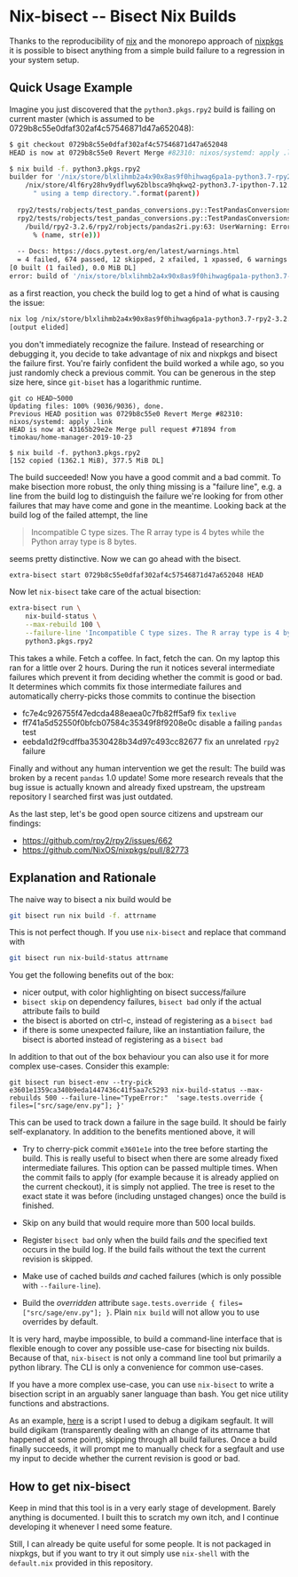 # Nix-bisect -- Bisect Nix Builds

Thanks to the reproducibility of [nix](https://nixos.org/nix/) and the monorepo approach of [nixpkgs](https://github.com/NixOS/nixpkgs) it is possible to bisect anything from a simple build failure to a regression in your system setup.

## Quick Usage Example

Imagine you just discovered that the `python3.pkgs.rpy2` build is failing on current master (which is assumed to be 0729b8c55e0dfaf302af4c57546871d47a652048):

```bash
$ git checkout 0729b8c55e0dfaf302af4c57546871d47a652048
HEAD is now at 0729b8c55e0 Revert Merge #82310: nixos/systemd: apply .link

$ nix build -f. python3.pkgs.rpy2
builder for '/nix/store/blxlihmb2a4x90x8as9f0hihwag6pa1a-python3.7-rpy2-3.2.6.drv' failed with exit code 1; last 10 log lines:
    /nix/store/4lf6ry28hv9ydflwy62blbsca9hqkwq2-python3.7-ipython-7.12.0/lib/python3.7/site-packages/IPython/paths.py:67: UserWarning: IPython parent '/homeless-shelter' is not a writable location, using a temp directory.
      " using a temp directory.".format(parent))
  
  rpy2/tests/robjects/test_pandas_conversions.py::TestPandasConversions::test_dataframe_int_nan[dtype0]
  rpy2/tests/robjects/test_pandas_conversions.py::TestPandasConversions::test_dataframe_int_nan[dtype1]
    /build/rpy2-3.2.6/rpy2/robjects/pandas2ri.py:63: UserWarning: Error while trying to convert the column "z". Fall back to string conversion. The error is: int() argument must be a string, a bytes-like object or a number, not 'NAType'
      % (name, str(e)))
  
  -- Docs: https://docs.pytest.org/en/latest/warnings.html
  = 4 failed, 674 passed, 12 skipped, 2 xfailed, 1 xpassed, 6 warnings in 30.07s =
[0 built (1 failed), 0.0 MiB DL]
error: build of '/nix/store/blxlihmb2a4x90x8as9f0hihwag6pa1a-python3.7-rpy2-3.2.6.drv' failed
```

as a first reaction, you check the build log to get a hind of what is causing the issue:

```bash
nix log /nix/store/blxlihmb2a4x90x8as9f0hihwag6pa1a-python3.7-rpy2-3.2.6.drv
[output elided]
```

you don't immediately recognize the failure. Instead of researching or debugging it, you decide to take advantage of nix and nixpkgs and bisect the failure first. You're fairly confident the build worked a while ago, so you just randomly check a previous commit. You can be generous in the step size here, since `git-biset` has a logarithmic runtime.


```
git co HEAD~5000
Updating files: 100% (9036/9036), done.
Previous HEAD position was 0729b8c55e0 Revert Merge #82310: nixos/systemd: apply .link
HEAD is now at 43165b29e2e Merge pull request #71894 from timokau/home-manager-2019-10-23

$ nix build -f. python3.pkgs.rpy2
[152 copied (1362.1 MiB), 377.5 MiB DL]
```

The build succeeded! Now you have a good commit and a bad commit. To make
bisection more robust, the only thing missing is a "failure line", e.g. a line
from the build log to distinguish the failure we're looking for from other
failures that may have come and gone in the meantime. Looking back at the build
log of the failed attempt, the line

> Incompatible C type sizes. The R array type is 4 bytes while the Python array type is 8 bytes.

seems pretty distinctive. Now we can go ahead with the bisect.

```bash
extra-bisect start 0729b8c55e0dfaf302af4c57546871d47a652048 HEAD
```

Now let `nix-bisect` take care of the actual bisection:

```bash
extra-bisect run \
	nix-build-status \
	--max-rebuild 100 \
	--failure-line 'Incompatible C type sizes. The R array type is 4 bytes while the Python array type is 8 bytes.' \
	python3.pkgs.rpy2
```

This takes a while. Fetch a coffee. In fact, fetch the can. On my laptop this
ran for a little over 2 hours. During the run it notices several intermediate
failures which prevent it from deciding whether the commit is good or bad. It
determines which commits fix those intermediate failures and automatically
cherry-picks those commits to continue the bisection

- fc7e4c926755f47edcda488eaea0c7fb82ff5af9 fix `texlive`
- ff741a5d52550f0bfcb07584c35349f8f9208e0c disable a failing `pandas` test
- eebda1d2f9cdffba3530428b34d97c493cc82677 fix an unrelated `rpy2` failure

Finally and without any human intervention we get the result: The build was
broken by a recent `pandas` 1.0 update! Some more research reveals that the bug
issue is actually known and already fixed upstream, the upstream repository I
searched first was just outdated.

As the last step, let's be good open source citizens and upstream our findings:

- https://github.com/rpy2/rpy2/issues/662
- https://github.com/NixOS/nixpkgs/pull/82773

## Explanation and Rationale

The naive way to bisect a nix build would be

```bash
git bisect run nix build -f. attrname
```

This is not perfect though. If you use `nix-bisect` and replace that command with

```bash
git bisect run nix-build-status attrname
```

You get the following benefits out of the box:

- nicer output, with color highlighting on bisect success/failure
- `bisect skip` on dependency failures, `bisect bad` only if the actual attribute fails to build
- the bisect is aborted on ctrl-c, instead of registering as a `bisect bad`
- if there is some unexpected failure, like an instantiation failure, the bisect is aborted instead of registering as a `bisect bad`

In addition to that out of the box behaviour you can also use it for more
complex use-cases. Consider this example:


```
git bisect run bisect-env --try-pick e3601e1359ca340b9eda1447436c41f5aa7c5293 nix-build-status --max-rebuilds 500 --failure-line="TypeError:"  'sage.tests.override { files=["src/sage/env.py"]; }'
```

This can be used to track down a failure in the sage build. It should be fairly
self-explanatory. In addition to the benefits mentioned above, it will

- Try to cherry-pick commit `e3601e1e` into the tree before starting the build.
  This is really useful to bisect when there are some already fixed
  intermediate failures. This option can be passed multiple times. When the
  commit fails to apply (for example because it is already applied on the
  current checkout), it is simply not applied. The tree is reset to the exact
  state it was before (including unstaged changes) once the build is finished.
  
- Skip on any build that would require more than 500 local builds.

- Register `bisect bad` only when the build fails *and* the specified text
  occurs in the build log. If the build fails without the text the current
  revision is skipped.

- Make use of cached builds *and* cached failures (which is only possible with `--failure-line`).

- Build the *overridden* attribute `sage.tests.override { files=["src/sage/env.py"]; }`.
  Plain `nix build` will not allow you to use overrides by default.

It is very hard, maybe impossible, to build a command-line interface that is
flexible enough to cover any possible use-case for bisecting nix builds.
Because of that, `nix-bisect` is not only a command line tool but primarily a
python library. The CLI is only a convenience for common use-cases.

If you have a more complex use-case, you can use `nix-bisect` to write a
bisection script in an arguably saner language than bash. You get nice utility
functions and abstractions.

As an example,
[here](https://github.com/timokau/nix-bisect/blob/712adc0cd3c34bd45c22c03c06d58e83d58da1c3/doc/examples/digikam.py)
is a script I used to debug a digikam segfault. It will build digikam
(transparently dealing with an change of its attrname that happened at some
point), skipping through all build failures. Once a build finally succeeds, it
will prompt me to manually check for a segfault and use my input to decide
whether the current revision is good or bad.

## How to get nix-bisect

Keep in mind that this tool is in a very early stage of development.  Barely
anything is documented.  I built this to scratch my own itch, and I continue
developing it whenever I need some feature.

Still, I can already be quite useful for some people. It is not packaged in
nixpkgs, but if you want to try it out simply use `nix-shell` with the
`default.nix` provided in this repository.
